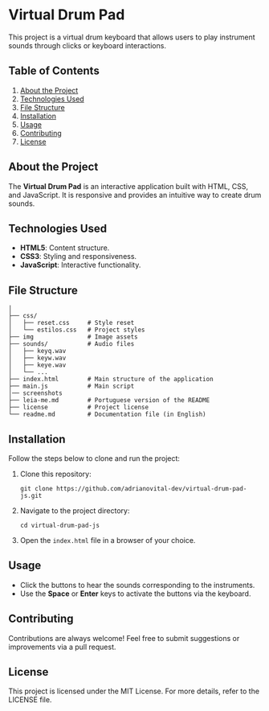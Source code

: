 
# Virtual Drum Pad

This project is a virtual drum keyboard that allows users to play instrument sounds through clicks or keyboard interactions.

## Table of Contents
1. [About the Project](#about-the-project)
2. [Technologies Used](#technologies-used)
3. [File Structure](#file-structure)
4. [Installation](#installation)
5. [Usage](#usage)
6. [Contributing](#contributing)
7. [License](#license)

## About the Project
The **Virtual Drum Pad** is an interactive application built with HTML, CSS, and JavaScript. It is responsive and provides an intuitive way to create drum sounds.

## Technologies Used
- **HTML5**: Content structure.
- **CSS3**: Styling and responsiveness.
- **JavaScript**: Interactive functionality.

## File Structure
```
│
├── css/
│   ├── reset.css     # Style reset
│   └── estilos.css   # Project styles
├── img               # Image assets
├── sounds/           # Audio files
│   ├── keyq.wav
│   ├── keyw.wav
│   ├── keye.wav
│   └── ...
├── index.html        # Main structure of the application
├── main.js           # Main script
│── screenshots
├── leia-me.md        # Portuguese version of the README
├── license           # Project license
└── readme.md         # Documentation file (in English)
```

## Installation
Follow the steps below to clone and run the project:

1. Clone this repository:
   ```
   git clone https://github.com/adrianovital-dev/virtual-drum-pad-js.git
   ```

2. Navigate to the project directory:
   ```
   cd virtual-drum-pad-js
   ```

3. Open the `index.html` file in a browser of your choice.

## Usage
- Click the buttons to hear the sounds corresponding to the instruments.
- Use the **Space** or **Enter** keys to activate the buttons via the keyboard.

## Contributing
Contributions are always welcome! Feel free to submit suggestions or improvements via a pull request.

## License
This project is licensed under the MIT License. For more details, refer to the LICENSE file.
